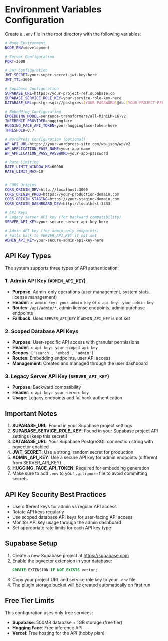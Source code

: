 # Environment Variables Configuration

Create a `.env` file in the root directory with the following variables:

```bash
# Node Environment
NODE_ENV=development

# Server Configuration
PORT=3000

# JWT Configuration
JWT_SECRET=your-super-secret-jwt-key-here
JWT_TTL=3600

# Supabase Configuration
SUPABASE_URL=https://your-project-ref.supabase.co
SUPABASE_SERVICE_ROLE_KEY=your-service-role-key-here
DATABASE_URL=postgresql://postgres:[YOUR-PASSWORD]@db.[YOUR-PROJECT-REF].supabase.co:5432/postgres

# Embedding Configuration
EMBEDDING_MODEL=sentence-transformers/all-MiniLM-L6-v2
INFERENCE_PROVIDER=huggingface
HUGGING_FACE_API_TOKEN=your-huggingface-token-here
THRESHOLD=0.7

# WordPress Configuration (optional)
WP_API_URL=https://your-wordpress-site.com/wp-json/wp/v2
WP_APPLICATION_PASS_NAME=your-app-name
WP_APPLICATION_PASS_PASSWORD=your-app-password

# Rate Limiting
RATE_LIMIT_WINDOW_MS=60000
RATE_LIMIT_MAX=10


# CORS Origins
CORS_ORIGIN_DEV=http://localhost:3000
CORS_ORIGIN_PROD=https://your-production-domain.com
CORS_ORIGIN_STAGING=https://your-staging-domain.com
CORS_ORIGIN_DASHBOARD_DEV=http://localhost:3333

# API Keys
# Legacy server API key (for backward compatibility)
SERVER_API_KEY=your-secure-server-api-key-here

# Admin API key (for admin-only endpoints)
# Falls back to SERVER_API_KEY if not set
ADMIN_API_KEY=your-secure-admin-api-key-here
```

## API Key Types

The system supports three types of API authentication:

### 1. Admin API Key (`ADMIN_API_KEY`)
- **Purpose**: Admin-only operations (user management, system stats, license management)
- **Header**: `x-admin-key: your-admin-key` or `x-api-key: your-admin-key`
- **Routes**: `/api/admin/*`, admin license endpoints, admin purchase endpoints
- **Fallback**: Uses `SERVER_API_KEY` if `ADMIN_API_KEY` is not set

### 2. Scoped Database API Keys
- **Purpose**: User-specific API access with granular permissions
- **Header**: `x-api-key: your-scoped-api-key`
- **Scopes**: `['search', 'embed', 'admin']`
- **Routes**: Embedding endpoints, user API access
- **Management**: Created and managed through the user dashboard

### 3. Legacy Server API Key (`SERVER_API_KEY`)
- **Purpose**: Backward compatibility
- **Header**: `x-api-key: your-server-key`
- **Usage**: Legacy endpoints and fallback authentication

## Important Notes

1. **SUPABASE_URL**: Found in your Supabase project settings
2. **SUPABASE_SERVICE_ROLE_KEY**: Found in your Supabase project API settings (keep this secret!)
3. **DATABASE_URL**: Your Supabase PostgreSQL connection string with pgvector enabled
4. **JWT_SECRET**: Use a strong, random secret for production
5. **ADMIN_API_KEY**: Use a secure API key for admin endpoints (different from SERVER_API_KEY)
6. **HUGGING_FACE_API_TOKEN**: Required for embedding generation
7. Make sure to add `.env` to your `.gitignore` file to avoid committing secrets

## API Key Security Best Practices

- Use different keys for admin vs regular API access
- Rotate API keys regularly
- Use scoped database API keys for user-facing API access
- Monitor API key usage through the admin dashboard
- Set appropriate rate limits for each API key type

## Supabase Setup

1. Create a new Supabase project at https://supabase.com
2. Enable the pgvector extension in your database:
   ```sql
   CREATE EXTENSION IF NOT EXISTS vector;
   ```
3. Copy your project URL and service role key to your `.env` file
4. The plugin storage bucket will be created automatically on first run

## Free Tier Limits

This configuration uses only free services:
- **Supabase**: 500MB database + 1GB storage (free tier)
- **Hugging Face**: Free inference API
- **Vercel**: Free hosting for the API (hobby plan) 